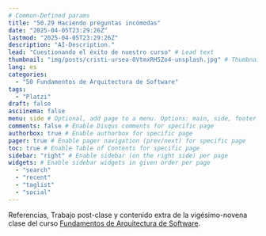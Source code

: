 ```yaml
---
# Common-Defined params
title: "50.29 Haciendo preguntas incómodas"
date: "2025-04-05T23:29:26Z"
lastmod: "2025-04-05T23:29:26Z"
description: "AI-Description."
lead: "Cuestionando el éxito de nuestro curso" # Lead text
thumbnail: "img/posts/cristi-ursea-0VtmxRH5Zo4-unsplash.jpg" # Thumbnail image
lang: es
categories:
  - "50 Fundamentos de Arquitectura de Software"
tags:
  - "Platzi"
draft: false
asciinema: false
menu: side # Optional, add page to a menu. Options: main, side, footer
comments: false # Enable Disqus comments for specific page
authorbox: true # Enable authorbox for specific page
pager: true # Enable pager navigation (prev/next) for specific page
toc: true # Enable Table of Contents for specific page
sidebar: "right" # Enable sidebar (on the right side) per page
widgets: # Enable sidebar widgets in given order per page
  - "search"
  - "recent"
  - "taglist"
  - "social"
---
```


Referencias, Trabajo post-clase y contenido extra de la vigésimo-novena clase del curso [Fundamentos de Arquitectura de Software](https://platzi.com/). 

<!--more-->

